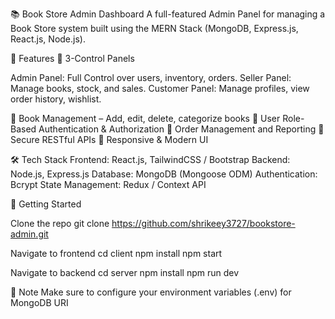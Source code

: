 📚 Book Store Admin Dashboard
A full-featured Admin Panel for managing a Book Store system built using the MERN Stack (MongoDB, Express.js, React.js, Node.js).

🧩 Features
🔹 3-Control Panels

Admin Panel: Full Control over users, inventory, orders.
Seller Panel: Manage books, stock, and sales.
Customer Panel: Manage profiles, view order history, wishlist.

🔹 Book Management – Add, edit, delete, categorize books
🔹 User Role-Based Authentication & Authorization
🔹 Order Management and Reporting
🔹 Secure RESTful APIs
🔹 Responsive & Modern UI

🛠️ Tech Stack
Frontend: React.js, TailwindCSS / Bootstrap
Backend: Node.js, Express.js
Database: MongoDB (Mongoose ODM)
Authentication: Bcrypt
State Management: Redux / Context API

🚀 Getting Started

Clone the repo
git clone https://github.com/shrikeey3727/bookstore-admin.git

Navigate to frontend
cd client
npm install
npm start

Navigate to backend
cd server
npm install
npm run dev

📌 Note
Make sure to configure your environment variables (.env) for MongoDB URI
